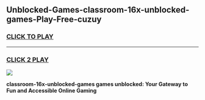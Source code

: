 
## Unblocked-Games-classroom-16x-unblocked-games-Play-Free-cuzuy
<h3>
<a href="https://premium76.site?title=classroom-16x-unblocked-games&ref=18A">CLICK TO PLAY</a></h3>
<hr>

<h3>
<a href="https://premium76.site?title=classroom-16x-unblocked-games&ref=18A">CLICK 2 PLAY</a>
  
</h3>

<a href="https://premium76.site?title=classroom-16x-unblocked-games&ref=18A"><img src="https://clearcache.store/games.png"></a>


**classroom-16x-unblocked-games games unblocked: Your Gateway to Fun and Accessible Online Gaming**
